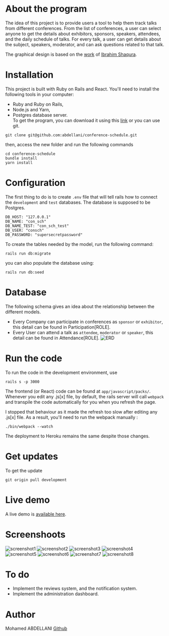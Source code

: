 # About the program
The idea of this project is to provide users a tool to help them track talks from different conferences. 
From the list of conferences, a user can select anyone to get the details about exhibitors,  sponsors, speakers, attendees, and the daily schedule of talks. For every talk, a user can get details about the subject, speakers, moderator, and can ask questions related to that talk.


The graphical design is based on the [work](https://www.behance.net/gallery/71179603/HCIE-App-UIUX-Design) of [Ibrahim Shaqura](https://www.behance.net/ibshaqura).

# Installation
This project is built with Ruby on Rails and React. You'll need to install the following tools in your computer:
-  Ruby and Ruby on Rails,
-  Node.js and Yarn,
-  Postgres database server.  
To get the program, you can download it using this [link](https://github.com/abdellani/conference-schedule/archive/development.zip) or you can use git.
```
git clone git@github.com:abdellani/conference-schedule.git
```
then, access the new folder and run the following commands
```
cd conference-schedule
bundle install
yarn install
```
# Configuration
The first thing to do is to create `.env` file that will tell rails how to connect the `development` and `test` databases. The database is supposed to be Postgres.
```
DB_HOST: "127.0.0.1"
DB_NAME: "con_sch"
DB_NAME_TEST: "con_sch_test"
DB_USER: "consch"
DB_PASSWORD: "supersecretpassword"
```
To create the tables needed by the model, run the following command:
```
rails run db:migrate
```
you can also populate the database using:
```
rails run db:seed
```
# Database
The following schema gives an idea about the relationship between the different models.
- Every Company can participate in conferences as `sponsor` or `exhibitor`, this detail can be found in Participation[ROLE].
- Every User can attend a talk as `attendee`, `moderator` or `speaker`, this detail can be found in Attendance[ROLE].
![ERD](https://raw.githubusercontent.com/abdellani/conference-schedule/docs/docs/ERD.png)
# Run the code
To run the code in the development environment, use
```
rails s -p 3000
```
The frontend (or React) code can be found at `app/javascript/packs/`. Whenever you edit any .js[x] file, by default, the rails server will call `webpack` and transpile the code automatically for you when you refresh the page. 

I stopped that behaviour as it made the refresh too slow after editing any .js[x] file. As a result, you'll need to run the webpack manually :
```
./bin/webpack --watch
```
The deployment to Heroku remains the same despite those changes.
# Get updates
To get the update
```
git origin pull development
```
# Live demo
A live demo is [available here](https://conference-schedule-1.herokuapp.com/).
# Screenshoots
![screenshot1](https://raw.githubusercontent.com/abdellani/conference-schedule/docs/docs/screenshots/ConferenceSchedule1.png)
![screenshot2](https://raw.githubusercontent.com/abdellani/conference-schedule/docs/docs/screenshots/ConferenceSchedule2.png)
![screenshot3](https://raw.githubusercontent.com/abdellani/conference-schedule/docs/docs/screenshots/ConferenceSchedule3.png)
![screenshot4](https://raw.githubusercontent.com/abdellani/conference-schedule/docs/docs/screenshots/ConferenceSchedule4.png)
![screenshot5](https://raw.githubusercontent.com/abdellani/conference-schedule/docs/docs/screenshots/ConferenceSchedule5.png)
![screenshot6](https://raw.githubusercontent.com/abdellani/conference-schedule/docs/docs/screenshots/ConferenceSchedule6.png)
![screenshot7](https://raw.githubusercontent.com/abdellani/conference-schedule/docs/docs/screenshots/ConferenceSchedule7.png)
![screenshot8](https://raw.githubusercontent.com/abdellani/conference-schedule/docs/docs/screenshots/ConferenceSchedule8.png)
# To do
- Implement the reviews system, and the notification system.
- Implement the administration dashboard.
# Author
Mohamed ABDELLANI [Github](https://github.com/abdellani/)
